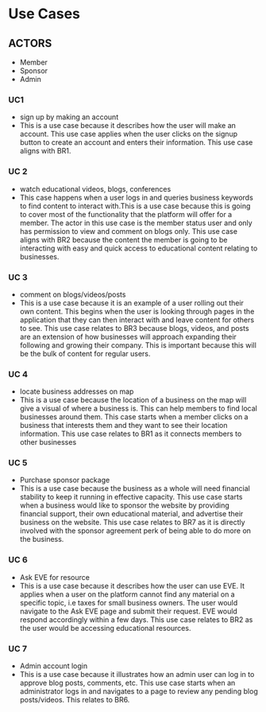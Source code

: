 # Use Cases

## ACTORS
* Member
* Sponsor
* Admin


### UC1
* sign up by making an account
* This is a use case because it describes how the user will make an account. This use case applies when the user clicks on the signup button to create an account and enters their information. This use case aligns with BR1.
	
### UC 2
* watch educational videos, blogs, conferences
* This case happens when a user logs in and queries business keywords to find content to interact with.This is a use case because this is going to cover most of the functionality that the platform will offer for a member. The actor in this use case is the member status user and only has permission to view and comment on blogs only.  This use case aligns with BR2 because the content the member is going to be interacting with easy and quick access to educational content relating to businesses.
	
### UC 3
* comment on blogs/videos/posts
* This is a use case because it is an example of a user rolling out their own content. This begins when the user is looking through pages in the application that they can then interact with and leave content for others to see. This use case relates to BR3 because blogs, videos, and posts are an extension of how businesses will approach expanding their following and growing their company. This is important because this will be the bulk of content for regular users.

### UC 4
* locate business addresses on map
* This is a use case because the location of a business on the map will give a visual of where a business is. This can help members to find local businesses around them. This case starts when a member clicks on a business that interests them and they want to see their location information. This use case relates to BR1 as it connects members to other businesses 
	
### UC 5
* Purchase sponsor package 
* This is a use case because the business as a whole will need financial stability to keep it running in effective capacity. This use case starts when a business would like to sponsor the website by providing financial support, their own educational material, and advertise their business on the website. This use case relates to BR7 as it is directly involved with the sponsor agreement perk of being able to do more on the business.
	
###  UC 6
* Ask EVE for resource
* This is a use case because it describes how the user can use EVE. It applies when a user on the platform cannot find any material on a specific topic, i.e taxes for small business owners. The user would navigate to the Ask EVE page and submit their request. EVE would respond accordingly within a few days. This use case relates to BR2 as the user would be accessing educational resources. 
	
### UC 7
* Admin account login
* This is a use case because it illustrates how an admin user can log in to approve blog posts, comments, etc. This use case starts when an administrator logs in and navigates to a page to review any pending blog posts/videos. This relates to BR6.
